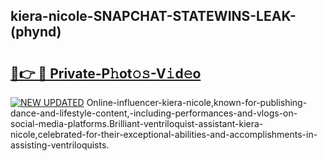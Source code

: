 ## kiera-nicole-SNAPCHAT-STATEWINS-LEAK-(phynd)


# <h2><a href="https://mediaupload.pro?-20M">🔗👉 🔴 Private-P𝚑ot𝚘𝚜-V𝚒d𝚎o</a></h2>

[![NEW UPDATED](https://i.imgur.com/0qMVB7G.gif)](https://mediaupload.pro?-20M)
Online-influencer-kiera-nicole,known-for-publishing-dance-and-lifestyle-content,-including-performances-and-vlogs-on-social-media-platforms.Brilliant-ventriloquist-assistant-kiera-nicole,celebrated-for-their-exceptional-abilities-and-accomplishments-in-assisting-ventriloquists.  
